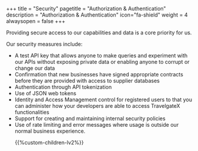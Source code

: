 +++
title = "Security"
pagetitle = "Authorization & Authentication"
description = "Authorization & Authentication"
icon="fa-shield"
weight = 4
alwaysopen = false
+++

Providing secure access to our capabilities and data is a core priority for us.

Our security measures include:
<ul><li>A test API key that allows anyone to make queries and experiment with our APIs without exposing private data or enabling anyone to corrupt or change our data</li>
<li>Confirmation that new businesses have signed appropriate contracts before they are provided with access to supplier databases</li>
<li>Authentication through API tokenization</li>
<li>Use of JSON web tokens</li>
<li>Identity and Access Management control for registered users to that you can administer how your developers are able to access TravelgateX functionalities</li>
<li>Support for creating and maintaining internal security policies</li>
<li>Use of rate limiting and error messages where usage is outside our normal business experience.</li>

{{%custom-children-lv2%}}
